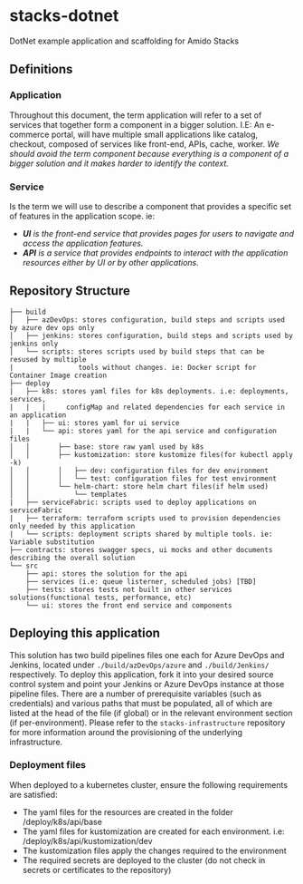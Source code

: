 # stacks-dotnet

DotNet example application and scaffolding for Amido Stacks

## Definitions

### Application

Throughout this document, the term application will refer to a set of services that together form a component in a bigger solution. I.E: An e-commerce portal, will have multiple small applications like catalog, checkout,
composed of services like front-end, APIs, cache, worker. *We should avoid the term component because everything is a component of a bigger solution and it makes harder to identify the context.*

### Service

Is the term we will use to describe a component that provides a specific set of
features in the application scope. ie:

- ***UI** is the front-end service that provides pages for users to navigate and access the application features.*
- ***API** is a service that provides endpoints to interact with the application resources either by UI or by other applications.*
  
## Repository Structure

```
├── build
│   ├── azDevOps: stores configuration, build steps and scripts used by azure dev ops only
│   ├── jenkins: stores configuration, build steps and scripts used by jenkins only
│   └── scripts: stores scripts used by build steps that can be resused by multiple 
|                tools without changes. ie: Docker script for Container Image creation
├── deploy
|   ├── k8s: stores yaml files for k8s deployments. i.e: deployments, services, 
|   |   |     configMap and related dependencies for each service in an application
|   |   ├── ui: stores yaml for ui service
|   |   └── api: stores yaml for the api service and configuration files
│   │       ├── base: store raw yaml used by k8s
│   │       ├── kustomization: store kustomize files(for kubectl apply -k)
│   │       │   ├── dev: configuration files for dev environment
│   │       │   └── test: configuration files for test environment
│   │       └── helm-chart: store helm chart files(if helm used)
│   │           └── templates
|   ├── serviceFabric: scripts used to deploy applications on serviceFabric
|   ├── terraform: terraform scripts used to provision dependencies only needed by this application
|   └── scripts: deployment scripts shared by multiple tools. ie: Variable substitution
├── contracts: stores swagger specs, ui mocks and other documents describing the overall solution
└── src
    ├── api: stores the solution for the api 
    ├── services (i.e: queue listerner, scheduled jobs) [TBD]
    ├── tests: stores tests not built in other services solutions(functional tests, performance, etc)  
    └── ui: stores the front end service and components
```

## Deploying this application

This solution has two build pipelines files one each for Azure DevOps and Jenkins, located under `./build/azDevOps/azure` and `./build/Jenkins/` respectively. To deploy this application, fork it into your desired source control system and point your Jenkins or Azure DevOps instance at those pipeline files. There are a number of prerequisite variables (such as credentials) and various paths that must be populated, all of which are listed at the head of the file (if global) or in the relevant environment section (if per-environment). Please refer to the `stacks-infrastructure` repository for more information around the provisioning of the underlying infrastructure.

### Deployment files

When deployed to a kubernetes cluster, ensure the following requirements are satisfied:
- The yaml files for the resources are created in the folder /deploy/k8s/api/base
- The yaml files for kustomization are created for each environment. i.e: /deploy/k8s/api/kustomization/dev
- The kustomization files apply the changes required to the environment
- The required secrets are deployed to the cluster (do not check in secrets or certificates to the repository)
